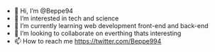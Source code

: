 - 👋 Hi, I’m @Beppe94
- 👀 I’m interested in tech and science
- 🌱 I’m currently learning web development front-end and back-end 
- 💞️ I’m looking to collaborate on everthing thats interesting 
- 📫 How to reach me https://twitter.com/Beppe994

<!---
Beppe94/Beppe94 is a ✨ special ✨ repository because its `README.md` (this file) appears on your GitHub profile.
You can click the Preview link to take a look at your changes.
--->
